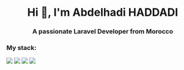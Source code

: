 <h1 align="center">Hi 👋, I'm Abdelhadi HADDADI</h1>
<h3 align="center">A passionate <b>Laravel Developer </b>from Morocco</h3>

<h3>My stack:</h3>
<img src="https://img.shields.io/badge/Tailwind_CSS-rgb(56 189 248)?style=for-the-badge&logo=tailwind-css&logoColor=white" > <img src="https://img.shields.io/badge/Alpine%20JS-rgb(119 193 210)?style=for-the-badge&logo=alpinedotjs&logoColor=white" > <img src="https://img.shields.io/badge/Laravel-FF2D20?style=for-the-badge&logo=laravel&logoColor=white" > <img src="https://img.shields.io/badge/livewire-4e56a6?style=for-the-badge&logo=livewire&logoColor=white" >




